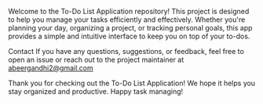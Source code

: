 Welcome to the To-Do List Application repository! 
This project is designed to help you manage your tasks efficiently and effectively. Whether you're planning your day, organizing a project, or tracking personal goals,
this app provides a simple and intuitive interface to keep you on top of your to-dos.

Contact
If you have any questions, suggestions, or feedback, feel free to open an issue or reach out to the project maintainer at abeergandhi2@gmail.com


Thank you for checking out the To-Do List Application! We hope it helps you stay organized and productive. Happy task managing!

